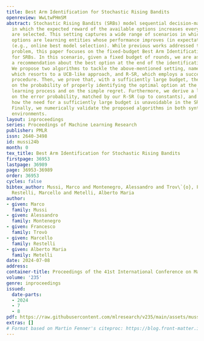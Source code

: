 ```yaml
---
title: Best Arm Identification for Stochastic Rising Bandits
openreview: WwLtwPHmSM
abstract: Stochastic Rising Bandits (SRBs) model sequential decision-making problems
  in which the expected reward of the available options increases every time they
  are selected. This setting captures a wide range of scenarios in which the available
  options are learning entities whose performance improves (in expectation) over time
  (e.g., online best model selection). While previous works addressed the regret minimization
  problem, this paper focuses on the fixed-budget Best Arm Identification (BAI) problem
  for SRBs. In this scenario, given a fixed budget of rounds, we are asked to provide
  a recommendation about the best option at the end of the identification process.
  We propose two algorithms to tackle the above-mentioned setting, namely R-UCBE,
  which resorts to a UCB-like approach, and R-SR, which employs a successive reject
  procedure. Then, we prove that, with a sufficiently large budget, they provide guarantees
  on the probability of properly identifying the optimal option at the end of the
  learning process and on the simple regret. Furthermore, we derive a lower bound
  on the error probability, matched by our R-SR (up to constants), and illustrate
  how the need for a sufficiently large budget is unavoidable in the SRB setting.
  Finally, we numerically validate the proposed algorithms in both synthetic and realistic
  environments.
layout: inproceedings
series: Proceedings of Machine Learning Research
publisher: PMLR
issn: 2640-3498
id: mussi24b
month: 0
tex_title: Best Arm Identification for Stochastic Rising Bandits
firstpage: 36953
lastpage: 36989
page: 36953-36989
order: 36953
cycles: false
bibtex_author: Mussi, Marco and Montenegro, Alessandro and Trov\`{o}, Francesco and
  Restelli, Marcello and Metelli, Alberto Maria
author:
- given: Marco
  family: Mussi
- given: Alessandro
  family: Montenegro
- given: Francesco
  family: Trovò
- given: Marcello
  family: Restelli
- given: Alberto Maria
  family: Metelli
date: 2024-07-08
address:
container-title: Proceedings of the 41st International Conference on Machine Learning
volume: '235'
genre: inproceedings
issued:
  date-parts:
  - 2024
  - 7
  - 8
pdf: https://raw.githubusercontent.com/mlresearch/v235/main/assets/mussi24b/mussi24b.pdf
extras: []
# Format based on Martin Fenner's citeproc: https://blog.front-matter.io/posts/citeproc-yaml-for-bibliographies/
---
```

